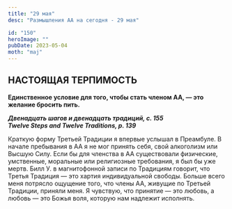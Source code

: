 ```yaml
---
title: "29 мая"
desc: "Размышления АА на сегодня - 29 мая"

id: "150"
heroImage: ""
pubDate: 2023-05-04
moth: "maj"
---
```


## НАСТОЯЩАЯ ТЕРПИМОСТЬ

**Единственное условие для того, чтобы стать членом АА, — это желание бросить
пить.**

**_Двенадцать шагов и двенадцать традиций, с. 155  
Twelve Steps and Twelve Traditions, p. 139_**

Краткую форму Третьей Традиции я впервые услышал в Преамбуле. В начале
пребывания в АА я не мог принять себя, свой алкоголизм или Высшую Силу. Если
бы для членства в АА существовали физические, умственные, моральные или
религиозные требования, я был бы уже мертв. Билл У. в магнитофонной записи по
Традициям говорит, что Третья Традиция — это хартия индивидуальной свободы.
Больше всего меня потрясло ощущение того, что члены АА, живущие по Третьей
Традиции, приняли меня. Я чувствую, что принятие — это любовь, а любовь — это
Божья воля, которую нам надлежит исполнять.

